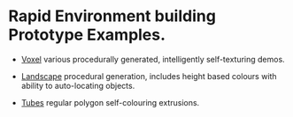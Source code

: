 # Rapid Environment building Prototype Examples.

* [Voxel](blocks/) various procedurally generated, intelligently self-texturing demos.

* [Landscape](surface/) procedural generation, includes height based colours with ability to auto-locating objects.

* [Tubes](cylinder/) regular polygon self-colouring extrusions.
